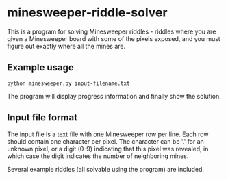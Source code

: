 # minesweeper-riddle-solver

This is a program for solving Minesweeper riddles - riddles where you are given
a Minesweeper board with some of the pixels exposed, and you must figure out
exactly where all the mines are.

## Example usage

```
python minesweeper.py input-filename.txt
```

The program will display progress information and finally show the solution.

## Input file format

The input file is a text file with one Minesweeper row per line. Each row
should contain one character per pixel. The character can be '.' for an unknown
pixel, or a digit (0-9) indicating that this pixel was revealed, in which case
the digit indicates the number of neighboring mines.

Several example riddles (all solvable using the program) are included.


